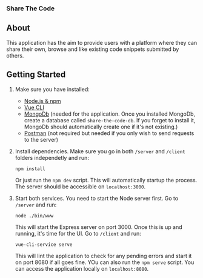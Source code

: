 ### Share The Code
## About
This application has the aim to provide users with a platform where they can share their own, browse and like existing code snippets submitted by others.

## Getting Started

1. Make sure you have installed:
    * [Node.js & npm](https://github.com/creationix/nvm/blob/master/README.md)
    * [Vue CLI](https://cli.vuejs.org/)
    * [MongoDb](https://www.mongodb.com/) (needed for the application. Once you installed MongoDb, create a database called `share-the-code-db`. If you forget to install it, MongoDb should automatically create one if it's not existing.)
    * [Postman](https://www.postman.com/) (not required but needed if you only wish to send requests to the server)

2. Install dependencies. Make sure you go in both `/server` and `/client` folders independetly and run:

   ```bash
   npm install
   ```
   Or just run the `npm dev` script. This will automatically startup the process. The server should be accessible on `localhost:3000`.

3. Start both services. You need to start the Node server first. Go to `/server` and run:
 
   ```
   node ./bin/www
   ```
   This will start the Express server on port 3000. Once this is up and running, it's time for the UI. Go to `/client` and run: 

   ```
   vue-cli-service serve
   ```
   This will lint the application to check for any pending errors and start it on port 8080 if all goes fine. YOu can also run the `npm serve` script. 
   You can access the application locally on `localhost:8080`.